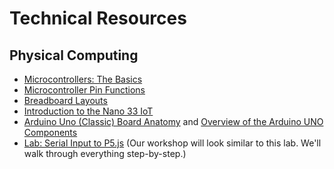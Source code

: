 # Technical Resources

## Physical Computing
- [Microcontrollers: The Basics](https://itp.nyu.edu/physcomp/lessons/microcontrollers-the-basics/)
- [Microcontroller Pin Functions](https://itp.nyu.edu/physcomp/resources/microcontroller-pin-functions/)
- [Breadboard Layouts](https://itp.nyu.edu/physcomp/labs/breadboard-layouts/)
- [Introduction to the Nano 33 IoT](https://itp.nyu.edu/physcomp/introduction-to-the-nano-33-iot/)
- [Arduino Uno (Classic) Board Anatomy](https://docs.arduino.cc/tutorials/uno-rev3/BoardAnatomy) and [Overview of the Arduino UNO Components](https://docs.arduino.cc/tutorials/uno-rev3/intro-to-board)
- [Lab: Serial Input to P5.js](https://itp.nyu.edu/physcomp/labs/labs-serial-communication/lab-serial-input-to-the-p5-js-ide/) (Our workshop will look similar to this lab. We'll walk through everything step-by-step.)